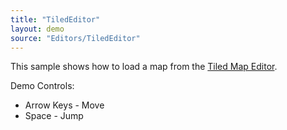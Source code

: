 ```yaml
---
title: "TiledEditor"
layout: demo
source: "Editors/TiledEditor"
---
```


This sample shows how to load a map from the [Tiled Map Editor](http://www.mapeditor.org/).

Demo Controls:

- Arrow Keys - Move
- Space - Jump
